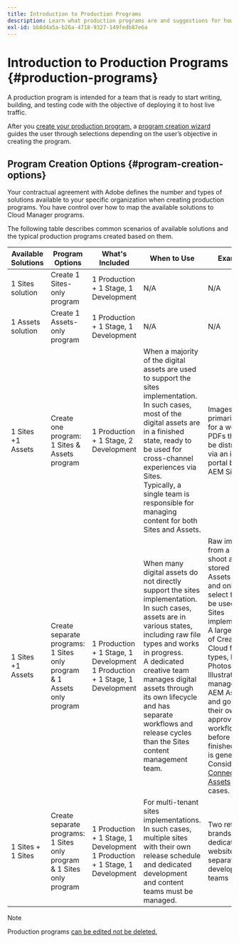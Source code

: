 ```yaml
---
title: Introduction to Production Programs 
description: Learn what production programs are and suggestions for how to set up yours.
exl-id: bb8d4a5a-b26a-4718-9327-149fedb87e6a
---
```


# Introduction to Production Programs {#production-programs}

A production program is intended for a team that is ready to start writing, building, and testing code with the objective of deploying it to host live traffic. 

After you [create your production program,](creating-production-programs.md) a [program creation wizard](using-the-wizard.md) guides the user through selections depending on the user’s objective in creating the program.

## Program Creation Options {#program-creation-options}

Your contractual agreement with Adobe defines the number and types of solutions available to your specific organization when creating production programs. You have control over how to map the available solutions to Cloud Manager programs. 

The following table describes common scenarios of available solutions and the typical production programs created based on them.

|Available Solutions|Program Options|What's Included|When to Use|Examples|
|--- |--- |--- |--- |---|
|1 Sites solution |Create 1 Sites-only program|1 Production + 1 Stage, 1 Development|N/A|N/A|
|1 Assets solution |Create 1 Assets-only program|1 Production + 1 Stage, 1 Development|N/A|N/A|
|1 Sites +1 Assets |Create one program: <br>1 Sites &amp; Assets program|1 Production + 1 Stage, 2 Development| When a majority of the digital assets are used to support the sites implementation.<br>In such cases, most of the digital assets are in a finished state, ready to be used for cross-channel experiences via Sites.<br>Typically, a single team is responsible for managing content for both Sites and Assets.|Images that are primarily used for a website.<br>PDFs that will be distributed via an internal portal built in AEM Sites.|
|1 Sites +1 Assets |Create separate programs:<br>1 Sites only program &amp; 1 Assets only program |1 Production + 1 Stage, 1 Development<br> 1 Production + 1 Stage, 1 Development |When many digital assets do not directly support the sites implementation.<br> In such cases, assets are in various states, including raw file types and works in progress.<br>A dedicated creative team manages digital assets through its own lifecycle and has separate workflows and release cycles than the Sites content management team.|Raw images from a photo shoot are stored in the Assets program and only a select few will be used on the Sites implementation.<br>A large number of Creative Cloud file types, like Photoshop and Illustrator, are managed in AEM Assets and go through their own approval workflow before a finished asset is generated.<br>Consider using [Connected Assets](/help/assets/use-assets-across-connected-assets-instances.md#overview-of-connected-assets) in such cases.|
|1 Sites + 1 Sites |Create separate programs:<br>1 Sites only program &amp; 1 Sites only program|1 Production + 1 Stage, 1 Development<br>1 Production + 1 Stage, 1 Development|For multi-tenant sites implementations.<br>In such cases, multiple sites with their own release schedule and dedicated development and content teams must be managed.|Two retail brands with dedicated websites and separate development teams|

>[!NOTE]
>
>Production programs [can be edited not be deleted.](editing-programs.md)
